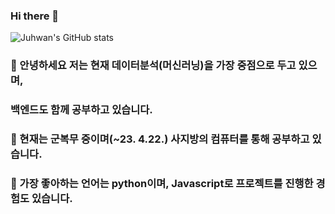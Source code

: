 ### Hi there 👋   
![Juhwan's GitHub stats](https://github-readme-stats.vercel.app/api?username=jkworldchampion&show_icons=true&theme=tokyonight)
### 🌱 안녕하세요 저는 현재 데이터분석(머신러닝)을 가장 중점으로 두고 있으며, 
###     백엔드도 함께 공부하고 있습니다.

### 👯 현재는 군복무 중이며(~23. 4.22.) 사지방의 컴퓨터를 통해 공부하고 있습니다.

### 🤩 가장 좋아하는 언어는 python이며, Javascript로 프로젝트를 진행한 경험도 있습니다.
<!--
**jkworldchampion/jkworldchampion** is a ✨ _special_ ✨ repository because its `README.md` (this file) appears on your GitHub profile.

Here are some ideas to get you started:

- 🔭 I’m currently working on ...
- 🌱 I’m currently learning ...
- 👯 I’m looking to collaborate on ...
- 🤔 I’m looking for help with ...
- 💬 Ask me about ...
- 📫 How to reach me: ...
- 😄 Pronouns: ...
- ⚡ Fun fact: ...
-->
